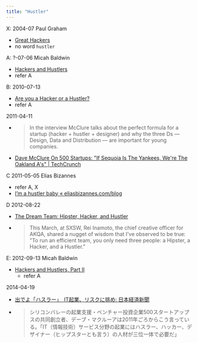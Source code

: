 ```yaml
---
title: "Hustler"
---
```


X: 2004-07 Paul Graham
- [Great Hackers](http://www.paulgraham.com/gh.html)
- no word `hustler`

A: ?-07-06 Micah Baldwin
- [Hackers and Hustlers](http://archive.learntoduck.net/micah/hackers-hustlers/)
- refer A

B: 2010-07-13
- [Are you a Hacker or a Hustler?](https://everwas.com/2010/07/are-you-a-hacker-or-a-hustler/)
- refer A

2011-04-11
- > In the interview McClure talks about the perfect formula for a startup (hacker + hustler + designer) and why the three Ds — Design, Data and Distribution — are important for young companies.
- [Dave McClure On 500 Startups: "If Sequoia Is The Yankees, We're The Oakland A's" | TechCrunch](https://techcrunch.com/2011/04/10/dave-mcclure-on-500-startups-if-sequoia-is-the-yankees-were-the-oakland-as/)

C 2011-05-05 Elias Bizannes
- refer A, X
- [I’m a hustler baby « eliasbizannes.com/blog](http://eliasbizannes.com/blog/2011/05/im-a-hustler-baby/)

D 2012-08-22
- [The Dream Team: Hipster, Hacker, and Hustler](https://www.forbes.com/sites/andyellwood/2012/08/22/the-dream-team-hipster-hacker-and-hustler/?sh=59d08f442c85)
- > This March, at SXSW, Rei Inamoto, the chief creative officer for AKQA, shared a nugget of wisdom that I've observed to be true: "To run an efficient team, you only need three people: a Hipster, a Hacker, and a Hustler."

E: 2012-09-13 Micah Baldwin
- [Hackers and Hustlers, Part II](http://learntoduck.net/hackers-and-hustlers)
    - refer A

2014-04-19
- [出でよ「ハスラー」　IT起業、リスクに挑め: 日本経済新聞](https://www.nikkei.com/article/DGXNZO69950670W4A410C1X12000/?fbclid=IwAR0dR_QKNMRAx7_nK9S7XFaniOfWYcjE9eH5WkiI7qSyDwBAyQe5Xv5NtT4)
- > シリコンバレーの起業支援・ベンチャー投資企業500スタートアップスの共同創立者、デーブ・マクルーアは2011年ごろからこう言っている。「IT（情報技術）サービス分野の起業にはハスラー、ハッカー、デザイナー（ヒップスターとも言う）の人材が三位一体で必要だ」
